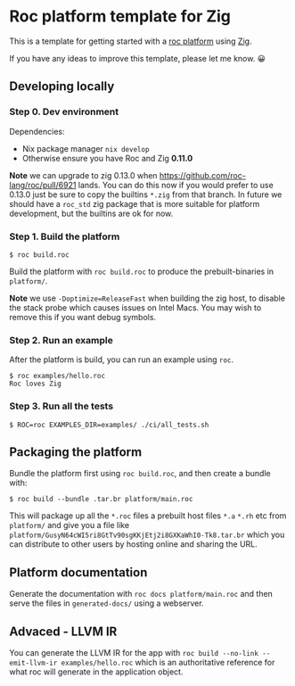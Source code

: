 # Roc platform template for Zig

This is a template for getting started with a [roc platform](https://www.roc-lang.org/platforms) using [Zig](https://ziglang.org).

If you have any ideas to improve this template, please let me know. 😀

## Developing locally

### Step 0. Dev environment

Dependencies:
- Nix package manager `nix develop`
- Otherwise ensure you have Roc and Zig **0.11.0**

**Note** we can upgrade to zig 0.13.0 when
https://github.com/roc-lang/roc/pull/6921 lands. You can do this now if you
would prefer to use 0.13.0 just be sure to copy the builtins `*.zig` from that
branch. In future we should have a `roc_std` zig package that is more suitable
for platform development, but the builtins are ok for now.

### Step 1. Build the platform

```
$ roc build.roc
```

Build the platform with `roc build.roc` to produce the prebuilt-binaries in `platform/`.

**Note** we use `-Doptimize=ReleaseFast` when building the zig host, to disable the stack probe which causes issues on Intel Macs. You may wish to remove this if you want debug symbols.

### Step 2. Run an example

After the platform is build, you can run an example using `roc`.

```
$ roc examples/hello.roc
Roc loves Zig
```

### Step 3. Run all the tests

```
$ ROC=roc EXAMPLES_DIR=examples/ ./ci/all_tests.sh
```

## Packaging the platform

Bundle the platform first using `roc build.roc`, and then create a bundle with:

```
$ roc build --bundle .tar.br platform/main.roc
```

This will package up all the `*.roc` files a prebuilt host files `*.a` `*.rh` etc from `platform/` and give you a file like `platform/GusyN64cWI5ri8GtTv90sgKKjEtj2i8GXKaWhI0-Tk8.tar.br` which you can distribute to other users by hosting online and sharing the URL.

## Platform documentation

Generate the documentation with `roc docs platform/main.roc` and then serve the files in `generated-docs/` using a webserver.

## Advaced - LLVM IR

You can generate the LLVM IR for the app with `roc build --no-link --emit-llvm-ir examples/hello.roc` which is an authoritative reference for what roc will generate in the application object.
